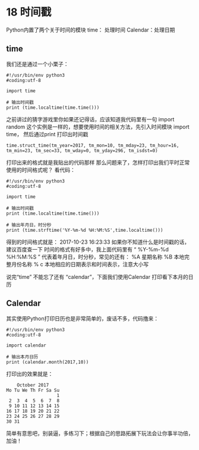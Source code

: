 # 18 时间戳

Python内置了两个关于时间的模块
time： 处理时间
Calendar：处理日期


## time

我们还是通过一个小栗子：

```
#!/usr/bin/env python3
#coding:utf-8

import time

# 输出时间戳 
print (time.localtime(time.time()))
```

之前讲过的猜字游戏里你如果还记得话，应该知道我代码里有一句 import random
这个实例是一样的，想要使用时间的相关方法，先引入时间模块 import time， 然后通过print 打印出时间戳

```
time.struct_time(tm_year=2017, tm_mon=10, tm_mday=23, tm_hour=16, tm_min=23, tm_sec=33, tm_wday=0, tm_yday=296, tm_isdst=0)

```

打印出来的格式就是我贴出的代码那样
那么问题来了，怎样打印出我们平时正常使用的时间格式呢？ 看代码：

```
#!/usr/bin/env python3
#coding:utf-8

import time

# 输出时间戳
print (time.localtime(time.time()))

# 输出年月日，时分秒
print (time.strftime('%Y-%m-%d %H:%M:%S',time.localtime()))
```

得到的时间格式就是： 2017-10-23 16:23:33
如果你不知道什么是时间戳的话，建议百度查一下
时间的格式有好多中，我上面代码里有 “ %Y-%m-%d %H:%M:%S ” 代表着年月日，时分秒，常见的还有： %A 星期名称 %B 本地完整月份名称 % c 本地相应的日期表示和时间表示，注意大小写

说完“time” 不能忘了还有 “calendar”，下面我们使用Calendar 打印看下本月的日历

## Calendar

其实使用Python打印日历也是非常简单的，废话不多，代码撸来：

```
#!/usr/bin/env python3
#coding:utf-8

import calendar

# 输出本月日历
print (calendar.month(2017,10))
```


打印出的效果就是：

```
    October 2017
Mo Tu We Th Fr Sa Su
                   1
 2  3  4  5  6  7  8
 9 10 11 12 13 14 15
16 17 18 19 20 21 22
23 24 25 26 27 28 29
30 31
```

简单有意思吧，别装逼，多练习下；根据自己的思路拓展下玩法会让你事半功倍，加油！